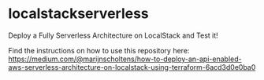 # localstackserverless
Deploy a Fully Serverless Architecture on LocalStack and Test it!

Find the instructions on how to use this repository here: https://medium.com/@marijnscholtens/how-to-deploy-an-api-enabled-aws-serverless-architecture-on-localstack-using-terraform-6acd3d0e0ba0
